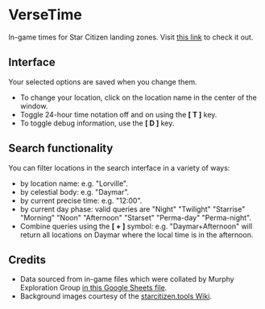 # VerseTime
In-game times for Star Citizen landing zones.
Visit [this link](https://dydrmr.github.io/VerseTime/) to check it out.

## Interface
Your selected options are saved when you change them.
- To change your location, click on the location name in the center of the window.
- Toggle 24-hour time notation off and on using the **[ T ]** key.
- To toggle debug information, use the **[ D ]** key.

## Search functionality
You can filter locations in the search interface in a variety of ways:
- by location name: e.g. "Lorville".
- by celestial body: e.g. "Daymar".
- by current precise time: e.g. "12:00".
- by current day phase: valid queries are "Night" "Twilight" "Starrise" "Morning" "Noon" "Afternoon" "Starset" "Perma-day" "Perma-night".
- Combine queries using the **[ + ]** symbol: e.g. "Daymar+Afternoon" will return all locations on Daymar where the local time is in the afternoon.

## Credits
- Data sourced from in-game files which were collated by Murphy Exploration Group [in this Google Sheets file](https://docs.google.com/spreadsheets/d/1VydKNxBHdljhO8ANSEcZRWogInCh-6tAdjI1HcwFlVE/edit#gid=1238406064).
- Background images courtesy of the [starcitizen.tools Wiki](https://starcitizen.tools/Star_Citizen_Wiki).
